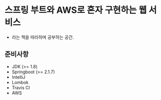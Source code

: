 # 스프링 부트와 AWS로 혼자 구현하는 웹 서비스 
- 라는 책을 따라하며 공부하는 공간.

## 준비사항

- JDK (>= 1.8)
- Springboot (>= 2.1.7)
- IntelliJ
- Lombok
- Travis CI
- AWS